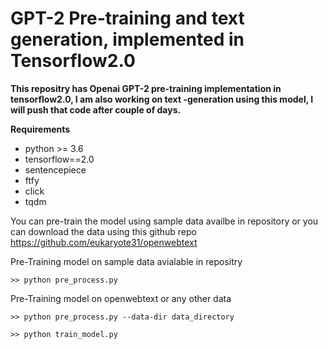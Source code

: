 # GPT-2 Pre-training and text generation, implemented in Tensorflow2.0


**This repositry has Openai GPT-2 pre-training implementation in tensorflow2.0, I am also working on text -generation using this model, 
I will push that code after couple of days.**

**Requirements**
*  python >= 3.6
*  tensorflow==2.0
*  sentencepiece
*  ftfy
*  click
*  tqdm

You can pre-train the model using sample data availbe in repository or you can download the data using this github repo https://github.com/eukaryote31/openwebtext

Pre-Training model on sample data avialable in repositry
```
>> python pre_process.py
```

Pre-Training model on openwebtext or any other data

```
>> python pre_process.py --data-dir data_directory
```

```
>> python train_model.py
```
